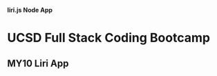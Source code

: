 <strong>liri.js Node App</strong>
<h1>UCSD Full Stack Coding Bootcamp</h1> 
<h2>MY10 Liri App</h2>



